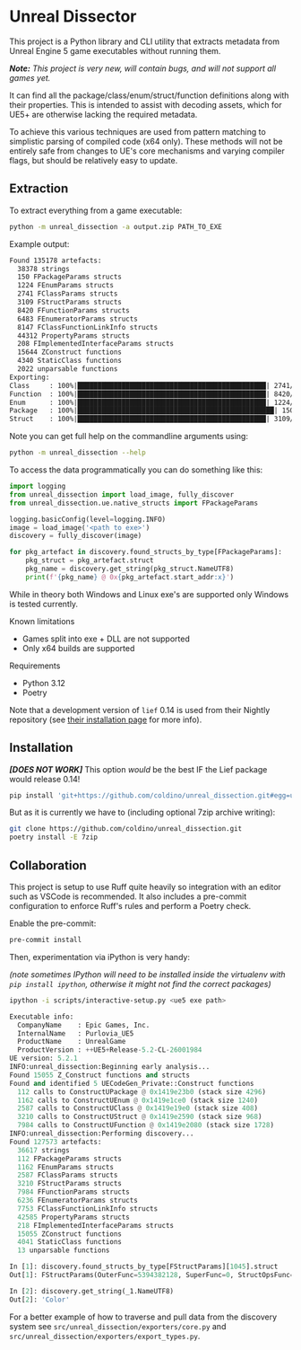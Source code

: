 # Unreal Dissector

This project is a Python library and CLI utility that extracts metadata from Unreal Engine 5 game executables without running them.

***Note:*** *This project is very new, will contain bugs, and will not support all games yet.*

It can find all the package/class/enum/struct/function definitions along with their properties. This is intended to assist with decoding assets, which for UE5+ are otherwise lacking the required metadata.

To achieve this various techniques are used from pattern matching to simplistic parsing of compiled code (x64 only). These methods will not be entirely safe from changes to UE's core mechanisms and varying compiler flags, but should be relatively easy to update.

## Extraction

To extract everything from a game executable:
```sh
python -m unreal_dissection -a output.zip PATH_TO_EXE
```
Example output:
```txt
Found 135178 artefacts:
  38378 strings
  150 FPackageParams structs
  1224 FEnumParams structs
  2741 FClassParams structs
  3109 FStructParams structs
  8420 FFunctionParams structs
  6483 FEnumeratorParams structs
  8147 FClassFunctionLinkInfo structs
  44312 PropertyParams structs
  208 FImplementedInterfaceParams structs
  15644 ZConstruct functions
  4340 StaticClass functions
  2022 unparsable functions
Exporting:
Class     : 100%|███████████████████████████████████████████████| 2741/2741 [00:01<00:00, 1851.71/s]
Function  : 100%|███████████████████████████████████████████████| 8420/8420 [00:02<00:00, 3742.77/s]
Enum      : 100%|███████████████████████████████████████████████| 1224/1224 [00:00<00:00, 2672.49/s]
Package   : 100%|█████████████████████████████████████████████████| 150/150 [00:00<00:00, 6818.08/s]
Struct    : 100%|███████████████████████████████████████████████| 3109/3109 [00:01<00:00, 2905.85/s]
```

Note you can get full help on the commandline arguments using:
```sh
python -m unreal_dissection --help
```

To access the data programmatically you can do something like this:
```py
import logging
from unreal_dissection import load_image, fully_discover
from unreal_dissection.ue.native_structs import FPackageParams

logging.basicConfig(level=logging.INFO)
image = load_image('<path to exe>')
discovery = fully_discover(image)

for pkg_artefact in discovery.found_structs_by_type[FPackageParams]:
    pkg_struct = pkg_artefact.struct
    pkg_name = discovery.get_string(pkg_struct.NameUTF8)
    print(f'{pkg_name} @ 0x{pkg_artefact.start_addr:x}')
```

While in theory both Windows and Linux exe's are supported only Windows is tested currently.

Known limitations
* Games split into exe + DLL are not supported
* Only x64 builds are supported

Requirements
* Python 3.12
* Poetry

Note that a development version of `lief` 0.14 is used from their Nightly repository (see [their installation page](https://lief-project.github.io/doc/latest/installation.html) for more info).

## Installation

***[DOES NOT WORK]*** This option *would* be the best IF the Lief package would release 0.14!
```sh
pip install 'git+https://github.com/coldino/unreal_dissection.git#egg=unreal_dissection[7zip]'
```

But as it is currently we have to (including optional 7zip archive writing):
```sh
git clone https://github.com/coldino/unreal_dissection.git
poetry install -E 7zip
```

## Collaboration

This project is setup to use Ruff quite heavily so integration with an editor such as VSCode is recommended. It also includes a pre-commit configuration to enforce Ruff's rules and perform a Poetry check.

Enable the pre-commit:
```sh
pre-commit install
```

Then, experimentation via iPython is very handy:

*(note sometimes IPython will need to be installed inside the virtualenv with `pip install ipython`, otherwise it might not find the correct packages)*
```sh
ipython -i scripts/interactive-setup.py <ue5 exe path>
```

```py
Executable info:
  CompanyName    : Epic Games, Inc.
  InternalName   : Purlovia_UE5
  ProductName    : UnrealGame
  ProductVersion : ++UE5+Release-5.2-CL-26001984
UE version: 5.2.1
INFO:unreal_dissection:Beginning early analysis...
Found 15055 Z_Construct functions and structs
Found and identified 5 UECodeGen_Private::Construct functions
  112 calls to ConstructUPackage @ 0x1419e23b0 (stack size 4296)
  1162 calls to ConstructUEnum @ 0x1419e1ce0 (stack size 1240)
  2587 calls to ConstructUClass @ 0x1419e19e0 (stack size 408)
  3210 calls to ConstructUStruct @ 0x1419e2590 (stack size 968)
  7984 calls to ConstructUFunction @ 0x1419e2080 (stack size 1728)
INFO:unreal_dissection:Performing discovery...
Found 127573 artefacts:
  36617 strings
  112 FPackageParams structs
  1162 FEnumParams structs
  2587 FClassParams structs
  3210 FStructParams structs
  7984 FFunctionParams structs
  6236 FEnumeratorParams structs
  7753 FClassFunctionLinkInfo structs
  42585 PropertyParams structs
  218 FImplementedInterfaceParams structs
  15055 ZConstruct functions
  4041 StaticClass functions
  13 unparsable functions

In [1]: discovery.found_structs_by_type[FStructParams][1045].struct
Out[1]: FStructParams(OuterFunc=5394382128, SuperFunc=0, StructOpsFunc=0, NameUTF8=5443559468, SizeOf=4, AlignOf=4, PropertyArray=5446092680, NumProperties=4, ObjectFlags=<EObjectFlags.Public|MarkAsNative|Transient: 69>, StructFlags=<EStructFlags.NoExport|Atomic|Immutable: 56>)

In [2]: discovery.get_string(_1.NameUTF8)
Out[2]: 'Color'
```

For a better example of how to traverse and pull data from the discovery system see `src/unreal_dissection/exporters/core.py` and `src/unreal_dissection/exporters/export_types.py`.
